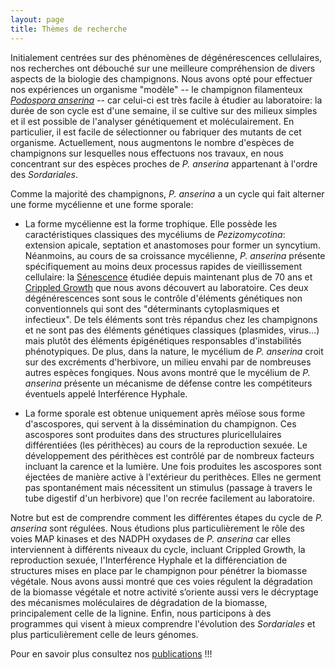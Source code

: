 ```yaml
---
layout: page
title: Thèmes de recherche
---
```


Initialement centrées sur des phénomènes de dégénérescences cellulaires, nos recherches ont  débouché sur une meilleure compréhension de divers aspects de la biologie des champignons. Nous avons opté pour effectuer nos expériences un organisme "modèle" -- le champignon filamenteux [_Podospora anserina_](http://podospora.i2bc.paris-saclay.fr/more.php) -- car celui-ci est très facile à étudier au laboratoire: la durée de son cycle est d'une semaine, il se cultive sur des milieux simples et il est possible de l'analyser génétiquement et moléculairement. En particulier, il est facile de sélectionner ou fabriquer des mutants de cet organisme. Actuellement, nous augmentons le nombre d'espèces de champignons sur lesquelles nous effectuons nos travaux, en nous concentrant sur des espèces proches de _P. anserina_ appartenant à l'ordre des _Sordariales_.

Comme la majorité des champignons, _P. anserina_ a un cycle qui fait alterner une forme mycélienne et une forme sporale:

- La forme mycélienne est la forme trophique. Elle possède les caractéristiques classiques des mycéliums de _Pezizomycotina_: extension apicale, septation et anastomoses pour former un syncytium. Néanmoins, au cours de sa croissance mycélienne, _P. anserina_ présente spécifiquement au moins deux processus rapides de vieillissement cellulaire: la [Sénescence](http://gec.sdv.univ-paris-diderot.fr/senescence.html) étudiée depuis maintenant plus de 70 ans et [Crippled Growth](http://gec.sdv.univ-paris-diderot.fr/photoCG.html) que nous avons découvert au laboratoire. Ces deux dégénérescences sont sous le contrôle d'éléments génétiques non conventionnels qui sont des "déterminants cytoplasmiques et infectieux". De tels éléments sont très répandus chez les champignons et ne sont pas des éléments génétiques classiques (plasmides, virus...) mais plutôt des éléments épigénétiques responsables d'instabilités phénotypiques. De plus, dans la nature, le mycélium de _P. anserina_ croit sur des excréments d'herbivore, un milieu envahi par de nombreuses autres espèces fongiques. Nous avons montré que le mycélium de _P. anserina_ présente un mécanisme de défense contre les compétiteurs éventuels appelé Interférence Hyphale.

- La forme sporale est obtenue uniquement après méïose sous forme d'ascospores, qui servent à la dissémination du champignon. Ces ascospores sont produites dans des structures pluricellulaires différentiées (les périthèces) au cours de la reproduction sexuée. Le développement des périthèces est contrôlé par de nombreux facteurs incluant la carence et la lumière. Une fois produites les ascospores sont éjectées de manière active à l'extérieur du perithèces. Elles ne germent pas spontanément mais nécessitent un stimulus (passage à travers le tube digestif d'un herbivore) que l'on recrée facilement au laboratoire.

Notre but est de comprendre comment les différentes étapes du cycle de _P. anserina_ sont régulées. Nous étudions plus particulièrement le rôle des  voies MAP kinases et des NADPH oxydases de _P. anserina_ car elles interviennent à différents niveaux du cycle, incluant Crippled Growth, la reproduction sexuée, l'Interférence Hyphale et la différenciation de structures mises en place par le champignon pour pénétrer la biomasse végétale. Nous avons aussi montré que ces voies régulent la dégradation de la biomasse végétale et notre activité s’oriente aussi vers le décryptage des mécanismes moléculaires de dégradation de la biomasse, principalement celle de la lignine. Enfin, nous participons à des programmes qui visent à mieux comprendre l'évolution des _Sordariales_ et plus particulièrement celle de leurs génomes.

Pour en savoir plus consultez nos [publications](/publications) !!!
